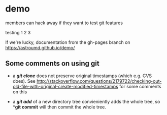 # demo

members can hack away if they want to test git features 

testing 1 2 3

If we're lucky, documentation from the gh-pages branch on https://astroumd.github.io/demo/

## Some comments on using git

* a ***git clone*** does not preserve original timestamps (which e.g. CVS does). See   http://stackoverflow.com/questions/2179722/checking-out-old-file-with-original-create-modified-timestamps for some comments on this

* a ***git add*** of a new directory tree convieniently adds the whole tree, so ***git commit** will then commit the whole tree.


